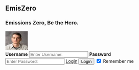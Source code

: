 ## EmisZero

### Emissions Zero, Be the Hero.
<form action="action_page.php" method="post">
    <div class="imgcontainer">
        <img src="prof.jpg" width ="70" height = "60" alt="Avatar" class="avatar">
    </div>
    <div class="container">
        <label for="uname"><b>Username</b></label>
            <input type="text" placeholder="Enter Username:" name="uname" required>
        <label for="psw"><b>Password</b></label>
            <input type="password" placeholder="Enter Password:" name="psw" required>
        <a class="submit" href="https://projectemiszero.github.io/Home-Page/" data-size="large" aria-label="Login">Login</a>
        <form action="https://projectemiszero.github.io/Home-Page/"">
            <button type="submit">Login</button>
        </form>
        <label>
        <input type="checkbox" checked="checked" name="remember"> Remember me
        </label>
     </div>
</form>

